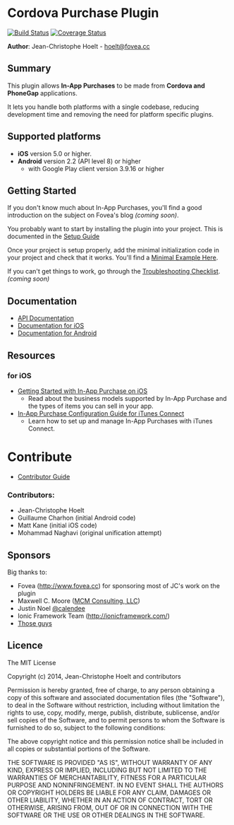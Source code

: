 # Cordova Purchase Plugin

[![Build Status](https://travis-ci.org/j3k0/cordova-plugin-purchase.svg)](https://travis-ci.org/j3k0/cordova-plugin-purchase) [![Coverage Status](https://img.shields.io/coveralls/j3k0/cordova-plugin-purchase.svg)](https://coveralls.io/r/j3k0/cordova-plugin-purchase)

**Author**: Jean-Christophe Hoelt - <hoelt@fovea.cc>

## Summary

This plugin allows **In-App Purchases** to be made from **Cordova and PhoneGap** applications.

It lets you handle both platforms with a single codebase, reducing development time
and removing the need for platform specific plugins.

## Supported platforms

 - **iOS** version 5.0 or higher.
 - **Android** version 2.2 (API level 8) or higher
   - with Google Play client version 3.9.16 or higher

## Getting Started

If you don't know much about In-App Purchases, you'll find a good introduction
on the subject on Fovea's blog *(coming soon)*.

You probably want to start by installing the plugin into your project.
This is documented in the [Setup Guide](wiki/Setup)

Once your project is setup properly, add the minimal initialization code in
your project and check that it works. You'll find a [Minimal Example Here](doc/minimal-example.js).

If you can't get things to work, go through the [Troubleshooting Checklist](doc/troubleshooting.md). *(coming soon)*

## Documentation

 - [API Documentation](doc/api.md)
 - [Documentation for iOS](doc/ios.md)
 - [Documentation for Android](doc/android.md)

## Resources

### for iOS

 - [Getting Started with In-App Purchase on iOS](https://developer.apple.com/in-app-purchase/In-App-Purchase-Guidelines.pdf)
   - Read about the business models supported by In-App Purchase and the types of items you can sell in your app.
 - [In-App Purchase Configuration Guide for iTunes Connect](https://developer.apple.com/library/ios/documentation/LanguagesUtilities/Conceptual/iTunesConnectInAppPurchase_Guide/Chapters/Introduction.html)
   - Learn how to set up and manage In-App Purchases with iTunes Connect.

# Contribute

 - [Contributor Guide](doc/contributor-guide.md)

### Contributors:

 * Jean-Christophe Hoelt
 * Guillaume Charhon (initial Android code)
 * Matt Kane (initial iOS code)
 * Mohammad Naghavi (original unification attempt)

## Sponsors
Big thanks to:

 * Fovea (http://www.fovea.cc) for sponsoring most of JC's work on the plugin
 * Maxwell C. Moore ([MCM Consulting, LLC](http://mcmconsulting.biz))
 * Justin Noel [@calendee](https://github.com/calendee)
 * Ionic Framework Team (http://ionicframework.com/)
 * [Those guys](https://www.indiegogo.com/projects/phonegap-cordova-in-app-purchase-ios-and-android#pledges)

## Licence

The MIT License

Copyright (c) 2014, Jean-Christophe Hoelt and contributors

Permission is hereby granted, free of charge, to any person obtaining a copy
of this software and associated documentation files (the "Software"), to deal
in the Software without restriction, including without limitation the rights
to use, copy, modify, merge, publish, distribute, sublicense, and/or sell
copies of the Software, and to permit persons to whom the Software is
furnished to do so, subject to the following conditions:

The above copyright notice and this permission notice shall be included in
all copies or substantial portions of the Software.

THE SOFTWARE IS PROVIDED "AS IS", WITHOUT WARRANTY OF ANY KIND, EXPRESS OR
IMPLIED, INCLUDING BUT NOT LIMITED TO THE WARRANTIES OF MERCHANTABILITY,
FITNESS FOR A PARTICULAR PURPOSE AND NONINFRINGEMENT. IN NO EVENT SHALL THE
AUTHORS OR COPYRIGHT HOLDERS BE LIABLE FOR ANY CLAIM, DAMAGES OR OTHER
LIABILITY, WHETHER IN AN ACTION OF CONTRACT, TORT OR OTHERWISE, ARISING FROM,
OUT OF OR IN CONNECTION WITH THE SOFTWARE OR THE USE OR OTHER DEALINGS IN
THE SOFTWARE.
